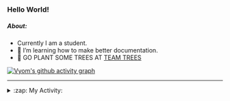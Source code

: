 ### Hello World!

##### About:
- Currently I am a student.
- 🌱 I’m learning how to make better documentation.
- 🌱 GO PLANT SOME TREES AT [TEAM TREES](https://teamtrees.org/)

[![Vyom's github activity graph](https://activity-graph.herokuapp.com/graph?username=Vyvy-vi)](https://github.com/ashutosh00710/github-readme-activity-graph)

---
<details>
  <summary>:zap: My Activity:</summary>
  
<!--START_SECTION:waka-->
![Code Time](http://img.shields.io/badge/Code%20Time-977%20hrs%2057%20mins-blue)

**I'm a Night 🦉** 

```text
🌞 Morning    98 commits     ███░░░░░░░░░░░░░░░░░░░░░░   13.8% 
🌆 Daytime    175 commits    ██████░░░░░░░░░░░░░░░░░░░   24.65% 
🌃 Evening    229 commits    ████████░░░░░░░░░░░░░░░░░   32.25% 
🌙 Night      208 commits    ███████░░░░░░░░░░░░░░░░░░   29.3%

```
📅 **I'm Most Productive on Sunday** 

```text
Monday       100 commits    ███░░░░░░░░░░░░░░░░░░░░░░   14.08% 
Tuesday      115 commits    ████░░░░░░░░░░░░░░░░░░░░░   16.2% 
Wednesday    89 commits     ███░░░░░░░░░░░░░░░░░░░░░░   12.54% 
Thursday     104 commits    ███░░░░░░░░░░░░░░░░░░░░░░   14.65% 
Friday       107 commits    ███░░░░░░░░░░░░░░░░░░░░░░   15.07% 
Saturday     78 commits     ██░░░░░░░░░░░░░░░░░░░░░░░   10.99% 
Sunday       117 commits    ████░░░░░░░░░░░░░░░░░░░░░   16.48%

```


📊 **This Week I Spent My Time On** 

```text
🔥 Editors: 
VS Code                  19 hrs 58 mins      █████████████████████████   100.0%

🐱‍💻 Projects: 
attendance-management-sys8 hrs 15 mins       ██████████░░░░░░░░░░░░░░░   41.33% 
credifi                  3 hrs 58 mins       █████░░░░░░░░░░░░░░░░░░░░   19.94% 
CSF                      3 hrs 26 mins       ████░░░░░░░░░░░░░░░░░░░░░   17.25% 
thirdweb-auth-next       2 hrs 35 mins       ███░░░░░░░░░░░░░░░░░░░░░░   12.98% 
itosp-hackathon          59 mins             █░░░░░░░░░░░░░░░░░░░░░░░░   4.94%

```


 Last Updated on 22/11/2022 06:04:57 UTC
<!--END_SECTION:waka-->
</details>

